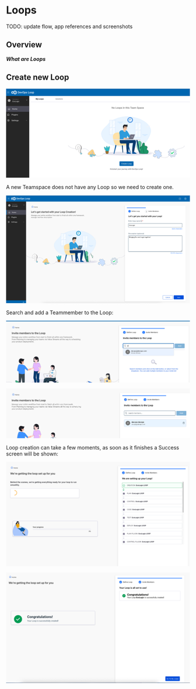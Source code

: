 # Loops

TODO: update flow, app references and screenshots

## Overview

_**What are Loops**_

## Create new Loop

![Loops - Home](media/Loop_Teamspace_07_CreateNewLoop_Home.png)

A new Teamspace does not have any Loop so we need to create one.

![Loops - Create New - Dialog](media/Loop_Teamspace_08_CreateNewLoop_Dialog.png)

Search and add a Teammember to the Loop:

![Loops - Create New - search Member](media/Loop_Teamspace_09_CreateNewLoop_searchMember.png)

![Loops - Create New - member added](media/Loop_Teamspace_10_CreateNewLoop_MemberAdded.png)

Loop creation can take a few moments, as soon as it finishes a Success screen will be shown:

![Loops - Create New - create process started](media/Loop_Teamspace_11_CreateNewLoop_creation.png)

![Loops - Create New - creation successfull](media/Loop_Teamspace_12_CreateNewLoop_success.png)
